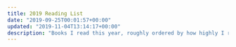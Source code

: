 ```yaml
---
title: 2019 Reading List
date: "2019-09-25T00:01:57+00:00"
updated: "2019-11-04T13:14:17+00:00"
description: "Books I read this year, roughly ordered by how highly I recommend them ♥"
---
```

